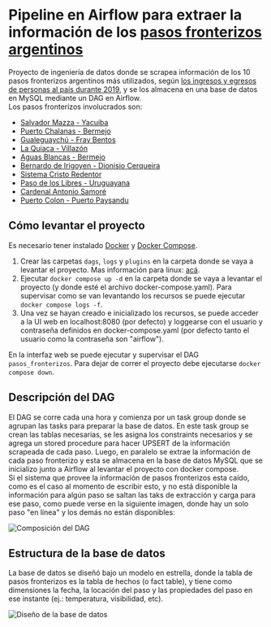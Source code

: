 # Pipeline en Airflow para extraer la información de los [pasos fronterizos argentinos](https://www.argentina.gob.ar/seguridad/pasosinternacionales)

Proyecto de ingeniería de datos donde se scrapea información de los 10 pasos fronterizos argentinos más utilizados, según [los ingresos y egresos de personas al país durante 2019](https://www.datos.gob.ar/dataset/interior-ingresos-egresos-personas-al-pais-residencias-otorgadas), y se los almacena en una base de datos en MySQL mediante un DAG en Airflow.  
Los pasos fronterizos involucrados son:  
- [Salvador Mazza - Yacuiba](https://www.argentina.gob.ar/seguridad/pasosinternacionales/detalle/ruta/22/Salvador-Mazza-Yacuiba)
- [Puerto Chalanas - Bermejo](https://www.argentina.gob.ar/seguridad/pasosinternacionales/detalle/ruta/24/Puerto-Chalanas-Bermejo)
- [Gualeguaychú - Fray Bentos](https://www.argentina.gob.ar/seguridad/pasosinternacionales/detalle/ruta/4/Gualeguaych%C3%BA-Fray-Bentos)
- [La Quiaca - Villazón](https://www.argentina.gob.ar/seguridad/pasosinternacionales/detalle/ruta/18/La-Quiaca-Villaz%C3%B3n)
- [Aguas Blancas - Bermejo](https://www.argentina.gob.ar/seguridad/pasosinternacionales/detalle/ruta/23/Aguas-Blancas-Bermejo)
- [Bernardo de Irigoyen - Dionisio Cerqueira](https://www.argentina.gob.ar/seguridad/pasosinternacionales/detalle/ruta/12/Bernardo-de-Irigoyen-Dionisio-Cerqueira)
- [Sistema Cristo Redentor](https://www.argentina.gob.ar/seguridad/pasosinternacionales/detalle/ruta/29/Sistema-Cristo-Redentor)
- [Paso de los Libres - Uruguayana](https://www.argentina.gob.ar/seguridad/pasosinternacionales/detalle/ruta/73/Paso-de-los-Libres-Uruguayana)
- [Cardenal Antonio Samoré](https://www.argentina.gob.ar/seguridad/pasosinternacionales/detalle/ruta/42/Cardenal-Antonio-Samor%C3%A9)
- [Puerto Colon - Puerto Paysandu](https://www.argentina.gob.ar/seguridad/pasosinternacionales/detalle/rio/82/Puerto-Colon-Puerto-Paysandu")

## Cómo levantar el proyecto

Es necesario tener instalado [Docker](https://docs.docker.com/engine/install/) y [Docker Compose](https://docs.docker.com/compose/install/).  
1. Crear las carpetas `dags`, `logs` y `plugins` en la carpeta donde se vaya a levantar el proyecto. Mas información para linux: [acá](https://airflow.apache.org/docs/apache-airflow/stable/howto/docker-compose/index.html#setting-the-right-airflow-user). 
2. Ejecutar `docker compose up -d` en la carpeta donde se vaya a levantar el proyecto (y donde esté el archivo docker-compose.yaml). Para supervisar como se van levantando los recursos se puede ejecutar `docker compose logs -f`.
3. Una vez se hayan creado e inicializado los recursos, se puede acceder a la UI web en localhost:8080 (por defecto) y loggearse con el usuario y contraseña definidos en docker-compose.yaml (por defecto tanto el usuario como la contraseña son "airflow").

En la interfaz web se puede ejecutar y supervisar el DAG `pasos_fronterizos`. Para dejar de correr el proyecto debe ejecutarse `docker compose down`.

## Descripción del DAG

El DAG se corre cada una hora y comienza por un task group donde se agrupan las tasks para preparar la base de datos. En este task group se crean las tablas necesarias, se les asigna los constraints necesarios y se agrega un stored procedure para hacer UPSERT de la información scrapeada de cada paso. Luego, en paralelo se extrae la información de cada paso fronterizo y esta se almacena en la base de datos MySQL que se inicializo junto a Airflow al levantar el proyecto con docker compose.  
Si el sistema que provee la información de pasos fronterizos esta caído, como es el caso al momento de escribir esto, y no está disponible la información para algún paso se saltan las taks de extracción y carga para ese paso, como puede verse en la siguiente imagen, donde hay un solo paso "en línea" y los demás no están disponibles:    

![Composición del DAG](https://i.imgur.com/e2N5rWr.png)

## Estructura de la base de datos

La base de datos se diseñó bajo un modelo en estrella, donde la tabla de pasos fronterizos es la tabla de hechos (o fact table), y tiene como dimensiones la fecha, la locación del paso y las propiedades del paso en ese instante (ej.: temperatura, visibilidad, etc).

![Diseño de la base de datos](https://i.imgur.com/rMukWyk.png)